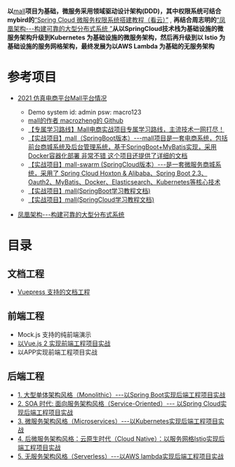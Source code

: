 **以**[mall](https://github.com/macrozheng/)**项目为基础，微服务采用领域驱动设计架构(DDD)，其中权限系统可结合mybird的**[“Spring Cloud 微服务权限系统搭建教程（看云）”](https://www.kancloud.cn/mrbird/spring-cloud) , **再结合周志明的**[“凤凰架构---构建可靠的大型分布式系统 ”](https://github.com/stevenli91748/System-Design/blob/master/%E5%87%A4%E5%87%B0%E6%9E%B6%E6%9E%84---%E6%9E%84%E5%BB%BA%E5%8F%AF%E9%9D%A0%E7%9A%84%E5%A4%A7%E5%9E%8B%E5%88%86%E5%B8%83%E5%BC%8F%E7%B3%BB%E7%BB%9F%20%E5%91%A8%E5%BF%97%E6%98%8E.md)**从以SpringCloud技术栈为基础设施的微服务架构升级到Kubernetes 为基础设施的微服务架构，然后再升级到以 Istio 为基础设施的服务网格架构，最终发展为以AWS Lambda 为基础的无服务架构**


# 参考项目

* [2021 仿真电商平台Mall平台情况](https://www.kancloud.cn/devops-centos/centos-linux-devops/2190427)
    * Demo system  id: admin  psw: macro123
    * [mall的作者 macrozheng的 Github](https://github.com/macrozheng/)
    * [【专属学习路线】Mall电商实战项目专属学习路线，主流技术一网打尽！](https://mp.weixin.qq.com/s/izwkCoq-oeb_-XiTldLhOg)
    * [【实战项目】mall（SpringBoot版本）---mall项目是一套电商系统，包括前台商城系统及后台管理系统，基于SpringBoot+MyBatis实现，采用Docker容器化部署 非常不错 这个项目还提供了详细的文档](https://github.com/macrozheng/mall)
    * [【实战项目】mall-swarm (SpringCloud版本）---是一套微服务商城系统，采用了 Spring Cloud Hoxton & Alibaba、Spring Boot 2.3、Oauth2、MyBatis、Docker、Elasticsearch、Kubernetes等核心技术](https://www.jianshu.com/p/48a6e0e6cc01)
    * [【实战项目】mall(SpringBoot学习教程文档)](http://www.macrozheng.com/#/README)
    * [【实战项目】mall(SpringCloud学习教程文档)](https://github.com/macrozheng/springcloud-learning)

* [凤凰架构---构建可靠的大型分布式系统](https://icyfenix.cn/)

# 目录

## 文档工程

* [Vuepress 支持的文档工程](https://github.com/stevenli91748/DEMO/blob/master/2021%20mall%E7%94%B5%E5%95%86%E5%AD%A6%E4%B9%A0%E9%A1%B9%E7%9B%AE/%E6%96%87%E6%A1%A3%E5%B7%A5%E7%A8%8B/Vuepress%20%E6%94%AF%E6%8C%81%E7%9A%84%E6%96%87%E6%A1%A3%E5%B7%A5%E7%A8%8B/README.md)
 
## 前端工程

* Mock.js 支持的纯前端演示
* [以Vue.js 2 实现前端工程项目实战](https://github.com/stevenli91748/DEMO/blob/master/2021%20mall%E7%94%B5%E5%95%86%E5%AD%A6%E4%B9%A0%E9%A1%B9%E7%9B%AE/Vue.js%202%20%E5%AE%9E%E7%8E%B0%E5%89%8D%E7%AB%AF%E5%B7%A5%E7%A8%8B/README.md)
* 以APP实现前端工程项目实战

## 后端工程

* [1. 大型单体架构风格（Monolithic）---以Spring Boot实现后端工程项目实战](https://github.com/stevenli91748/DEMO/blob/master/2021%20mall%E7%94%B5%E5%95%86%E5%AD%A6%E4%B9%A0%E9%A1%B9%E7%9B%AE/%E5%A4%A7%E5%9E%8B%E5%8D%95%E4%BD%93%E6%9E%B6%E6%9E%84%E9%A3%8E%E6%A0%BC%EF%BC%88Monolithic%EF%BC%89/README.md)
* [2. SOA 时代: 面向服务架构风格（Service-Oriented）--- 以Spring Cloud实现后端工程项目实战](https://github.com/stevenli91748/DEMO/blob/master/2021%20mall%E7%94%B5%E5%95%86%E5%AD%A6%E4%B9%A0%E9%A1%B9%E7%9B%AE/SOA%20%E6%97%B6%E4%BB%A3:%20%E9%9D%A2%E5%90%91%E6%9C%8D%E5%8A%A1%E6%9E%B6%E6%9E%84%E9%A3%8E%E6%A0%BC%EF%BC%88Service-Oriented%EF%BC%89/README.md)
* [3. 微服务架构风格（Microservices）---以Kubernetes实现后端工程项目实战](https://github.com/stevenli91748/DEMO/blob/master/2021%20mall%E7%94%B5%E5%95%86%E5%AD%A6%E4%B9%A0%E9%A1%B9%E7%9B%AE/%E5%BE%AE%E6%9C%8D%E5%8A%A1%E6%9E%B6%E6%9E%84%E9%A3%8E%E6%A0%BC%EF%BC%88Microservices%EF%BC%89---Kubernetes%E6%9E%B6%E6%9E%84%E9%A1%B9%E7%9B%AE%E5%AE%9E%E6%88%98/README.md)
* [4. 后微服务架构风格：云原生时代（Cloud Native）：以服务网格Istio实现后端工程项目实战](https://github.com/stevenli91748/DEMO/blob/master/2021%20mall%E7%94%B5%E5%95%86%E5%AD%A6%E4%B9%A0%E9%A1%B9%E7%9B%AE/%E5%90%8E%E5%BE%AE%E6%9C%8D%E5%8A%A1%E6%9E%B6%E6%9E%84%E9%A3%8E%E6%A0%BC%EF%BC%9A%E4%BA%91%E5%8E%9F%E7%94%9F%E6%97%B6%E4%BB%A3%EF%BC%88Cloud%20Native%EF%BC%89%EF%BC%9A%E6%9C%8D%E5%8A%A1%E7%BD%91%E6%A0%BCIstio/README.md)
* [5. 无服务架构风格（Serverless）---以AWS lambda实现后端工程项目实战](https://github.com/stevenli91748/DEMO/blob/master/2021%20mall%E7%94%B5%E5%95%86%E5%AD%A6%E4%B9%A0%E9%A1%B9%E7%9B%AE/%E6%97%A0%E6%9C%8D%E5%8A%A1%E6%9E%B6%E6%9E%84%E9%A3%8E%E6%A0%BC%EF%BC%88Serverless%EF%BC%89---AWS%20lambda/README.md)
